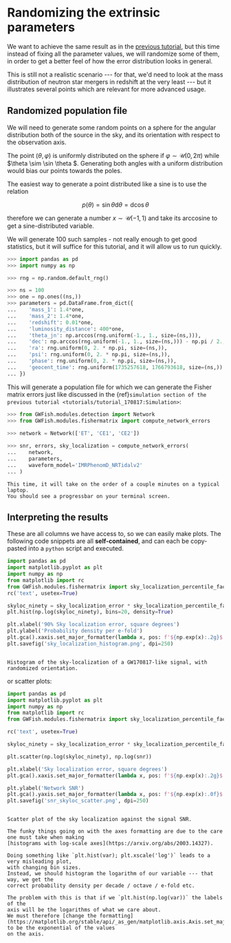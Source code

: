 # Randomizing the extrinsic parameters

We want to achieve the same result as in the [previous tutorial](tutorial_170817.md),
but this time instead of fixing all the parameter values, we will randomize some of them,
in order to get a better feel of how the error distribution looks in general.

This is still not a realistic scenario --- for that, we'd need to look at the 
mass distribution of neutron star mergers in redshift at the very least ---
but it illustrates several points which are relevant for more advanced usage.

## Randomized population file

We will need to generate some random points on a sphere for the angular distribution
both of the source in the sky, and its orientation with respect to the observation axis.

The point $(\theta, \varphi)$ is uniformly distributed on the sphere if 
$\varphi \sim \mathcal{U}(0, 2 \pi )$ while $\theta \sim \sin \theta $.
Generating both angles with a uniform distribution would bias our points towards the poles.

The easiest way to generate a point distributed like a sine is to use the relation

$$ p(\theta ) = \sin \theta \mathrm{d} \theta = \mathrm{d}\cos \theta 
$$

therefore we can generate a number $x \sim \mathcal{U}(-1, 1)$ and take its arccosine
to get a sine-distributed variable.

We will generate 100 such samples - not really enough to get good statistics, but 
it will suffice for this tutorial, and it will allow us to run quickly.

```python
>>> import pandas as pd
>>> import numpy as np

>>> rng = np.random.default_rng()

>>> ns = 100
>>> one = np.ones((ns,))
>>> parameters = pd.DataFrame.from_dict({
...    'mass_1': 1.4*one, 
...    'mass_2': 1.4*one, 
...    'redshift': 0.01*one,
...    'luminosity_distance': 400*one,
...    'theta_jn': np.arccos(rng.uniform(-1., 1., size=(ns,))),
...    'dec': np.arccos(rng.uniform(-1., 1., size=(ns,))) - np.pi / 2.,
...    'ra': rng.uniform(0, 2. * np.pi, size=(ns,)),
...    'psi': rng.uniform(0, 2. * np.pi, size=(ns,)),
...    'phase': rng.uniform(0, 2. * np.pi, size=(ns,)),
...    'geocent_time': rng.uniform(1735257618, 1766793618, size=(ns,)) # full year 2035
... })

```

This will generate a population file for which we can generate the 
Fisher matrix errors just like discussed in the 
{ref}`simulation section of the previous tutorial <tutorials/tutorial_170817:Simulation>`:

```python
>>> from GWFish.modules.detection import Network
>>> from GWFish.modules.fishermatrix import compute_network_errors
    
>>> network = Network(['ET', 'CE1', 'CE2'])

>>> snr, errors, sky_localization = compute_network_errors(
...    network, 
...    parameters, 
...    waveform_model='IMRPhenomD_NRTidalv2'
... )

```

```{note}
This time, it will take on the order of a couple minutes on a typical laptop.
You should see a progressbar on your terminal screen.
```

## Interpreting the results



These are all columns we have access to, so we can easily make plots. 
The following code snippets are all __self-contained__, and can each be copy-pasted
into a `python` script and executed.

```python
import pandas as pd
import matplotlib.pyplot as plt
import numpy as np
from matplotlib import rc
from GWFish.modules.fishermatrix import sky_localization_percentile_factor
rc('text', usetex=True)

skyloc_ninety = sky_localization_error * sky_localization_percentile_factor()
plt.hist(np.log(skyloc_ninety), bins=20, density=True)

plt.xlabel('90% Sky localization error, square degrees')
plt.ylabel('Probability density per e-fold')
plt.gca().xaxis.set_major_formatter(lambda x, pos: f'${np.exp(x):.2g}$')
plt.savefig('sky_localization_histogram.png', dpi=250)
```

```{figure} ../figures/sky_localization_histogram.png

Histogram of the sky-localization of a GW170817-like signal, with randomized orientation.
```

or scatter plots:

```python
import pandas as pd
import matplotlib.pyplot as plt
import numpy as np
from matplotlib import rc
from GWFish.modules.fishermatrix import sky_localization_percentile_factor

rc('text', usetex=True)

skyloc_ninety = sky_localization_error * sky_localization_percentile_factor()

plt.scatter(np.log(skyloc_ninety), np.log(snr))

plt.xlabel('Sky localization error, square degrees')
plt.gca().xaxis.set_major_formatter(lambda x, pos: f'${np.exp(x):.2g}$')

plt.ylabel('Network SNR')
plt.gca().yaxis.set_major_formatter(lambda x, pos: f'${np.exp(x):.0f}$')
plt.savefig('snr_skyloc_scatter.png', dpi=250)
```

```{figure} ../figures/snr_skyloc_scatter.png

Scatter plot of the sky localization against the signal SNR.
```

```{note}
The funky things going on with the axes formatting are due to the care one must take when making
[histograms with log-scale axes](https://arxiv.org/abs/2003.14327). 

Doing something like `plt.hist(var); plt.xscale('log')` leads to a very misleading plot,
with changing bin sizes.
Instead, we should histogram the logarithm of our variable --- that way, we get the
correct probability density per decade / octave / e-fold etc.

The problem with this is that if we `plt.hist(np.log(var))` the labels of the 
axis will be the logarithms of what we care about.
We must therefore [change the formatting](https://matplotlib.org/stable/api/_as_gen/matplotlib.axis.Axis.set_major_formatter.html) to be the exponential of the values
on the axis.
```
